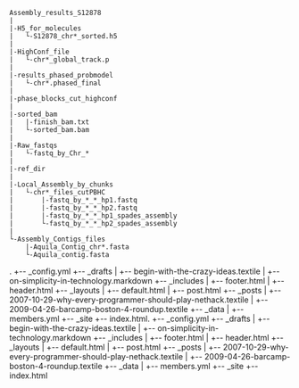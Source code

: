 ```
Assembly_results_S12878
|
|-H5_for_molecules 
|   └-S12878_chr*_sorted.h5
|
|-HighConf_file
|   └-chr*_global_track.p
|
|-results_phased_probmodel
|   └-chr*.phased_final
|
|-phase_blocks_cut_highconf
|
|-sorted_bam
|   |-finish_bam.txt
|   └-sorted_bam.bam
|
|-Raw_fastqs
|   └-fastq_by_Chr_*
|
|-ref_dir
|
|-Local_Assembly_by_chunks
|   └-chr*_files_cutPBHC
|       |-fastq_by_*_*_hp1.fastq
|       |-fastq_by_*_*_hp2.fastq
|       |-fastq_by_*_*_hp1_spades_assembly
|       └-fastq_by_*_*_hp2_spades_assembly
|
└-Assembly_Contigs_files
    |-Aquila_Contig_chr*.fasta
    └-Aquila_contig.fasta 
```
.
+-- _config.yml
+-- _drafts
|   +-- begin-with-the-crazy-ideas.textile
|   +-- on-simplicity-in-technology.markdown
+-- _includes
|   +-- footer.html
|   +-- header.html
+-- _layouts
|   +-- default.html
|   +-- post.html
+-- _posts
|   +-- 2007-10-29-why-every-programmer-should-play-nethack.textile
|   +-- 2009-04-26-barcamp-boston-4-roundup.textile
+-- _data
|   +-- members.yml
+-- _site
+-- index.html.
+-- _config.yml
+-- _drafts
|   +-- begin-with-the-crazy-ideas.textile
|   +-- on-simplicity-in-technology.markdown
+-- _includes
|   +-- footer.html
|   +-- header.html
+-- _layouts
|   +-- default.html
|   +-- post.html
+-- _posts
|   +-- 2007-10-29-why-every-programmer-should-play-nethack.textile
|   +-- 2009-04-26-barcamp-boston-4-roundup.textile
+-- _data
|   +-- members.yml
+-- _site
+-- index.html
